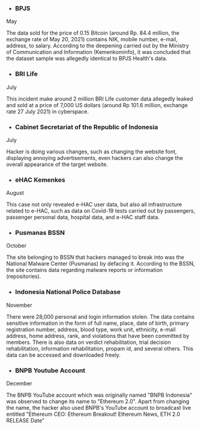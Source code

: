 - ### BPJS
May <p>
The data sold for the price of 0.15 Bitcoin (around Rp. 84.4 million, the exchange rate of May 20, 2021) contains NIK, mobile number, e-mail, address, to salary. According to the deepening carried out by the Ministry of Communication and Information (Kemenkominfo), it was concluded that the dataset sample was allegedly identical to BPJS Health's data.

- ### BRI Life
July <p>
This incident make around 2 million BRI Life customer data allegedly leaked and sold at a price of 7,000 US dollars (around Rp 101.6 million, exchange rate 27 July 2021) in cyberspace.

- ### Cabinet Secretariat of the Republic of Indonesia
July <p>
Hacker is doing various changes, such as changing the website font, displaying annoying advertisements, even hackers can also change the overall appearance of the target website.

- ### eHAC Kemenkes
August <p>
This case not only revealed e-HAC user data, but also all infrastructure related to e-HAC, such as data on Covid-19 tests carried out by passengers, passenger personal data, hospital data, and e-HAC staff data.

- ### Pusmanas BSSN
October <p>
The site belonging to BSSN that hackers managed to break into was the National Malware Center (Pusmanas) by defacing it. According to the BSSN, the site contains data regarding malware reports or information (repositories).

- ### Indonesia National Police Database
November <p>
There were 28,000 personal and login information stolen. The data contains sensitive information in the form of full name, place, date of birth, primary registration number, address, blood type, work unit, ethnicity, e-mail address, home address, rank, and violations that have been committed by members. There is also data on verdict rehabilitation, trial decision rehabilitation, information rehabilitation, propam id, and several others. This data can be accessed and downloaded freely.

- ### BNPB Youtube Account
December <p>
The BNPB YouTube account which was originally named "BNPB Indonesia" was observed to change its name to "Ethereum 2.0". Apart from changing the name, the hacker also used BNPB's YouTube account to broadcast live entitled "Ethereum CEO: Ethereum Breakout! Ethereum News, ETH 2.0 RELEASE Date"
